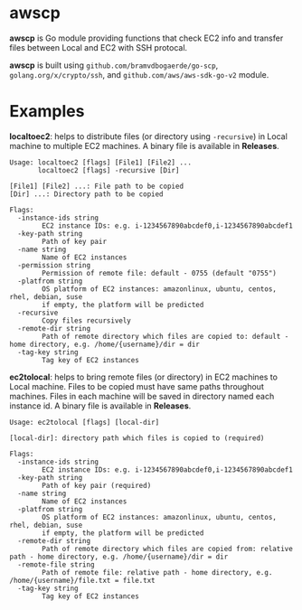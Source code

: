 # awscp

**awscp** is Go module providing functions that check EC2 info and transfer files between Local and EC2 with SSH protocal.

**awscp** is built using `github.com/bramvdbogaerde/go-scp`, `golang.org/x/crypto/ssh`, and `github.com/aws/aws-sdk-go-v2` module.

# Examples

**localtoec2**: helps to distribute files (or directory using `-recursive`) in Local machine to multiple EC2 machines. A binary file is available in **Releases**.

```
Usage: localtoec2 [flags] [File1] [File2] ...
       localtoec2 [flags] -recursive [Dir]

[File1] [File2] ...: File path to be copied
[Dir] ...: Directory path to be copied

Flags:
  -instance-ids string
        EC2 instance IDs: e.g. i-1234567890abcdef0,i-1234567890abcdef1
  -key-path string
        Path of key pair
  -name string
        Name of EC2 instances
  -permission string
        Permission of remote file: default - 0755 (default "0755")
  -platfrom string
        OS platform of EC2 instances: amazonlinux, ubuntu, centos, rhel, debian, suse
        if empty, the platform will be predicted
  -recursive
        Copy files recursively
  -remote-dir string
        Path of remote directory which files are copied to: default - home directory, e.g. /home/{username}/dir = dir
  -tag-key string
        Tag key of EC2 instances
```

**ec2tolocal**: helps to bring remote files (or directory) in EC2 machines to Local machine. Files to be copied must have same paths throughout machines. Files in each machine will be saved in directory named each instance id. A binary file is available in **Releases**.

```
Usage: ec2tolocal [flags] [local-dir]

[local-dir]: directory path which files is copied to (required)

Flags:
  -instance-ids string
        EC2 instance IDs: e.g. i-1234567890abcdef0,i-1234567890abcdef1
  -key-path string
        Path of key pair (required)
  -name string
        Name of EC2 instances
  -platfrom string
        OS platform of EC2 instances: amazonlinux, ubuntu, centos, rhel, debian, suse
        if empty, the platform will be predicted
  -remote-dir string
        Path of remote directory which files are copied from: relative path - home directory, e.g. /home/{username}/dir = dir
  -remote-file string
        Path of remote file: relative path - home directory, e.g. /home/{username}/file.txt = file.txt
  -tag-key string
        Tag key of EC2 instances
```
